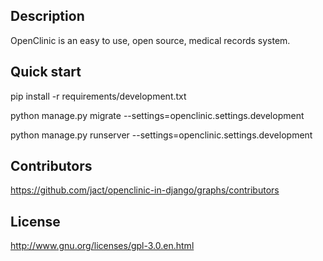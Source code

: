 Description
-----------

OpenClinic is an easy to use, open source, medical records system.


Quick start
-----------

pip install -r requirements/development.txt

python manage.py migrate --settings=openclinic.settings.development

python manage.py runserver --settings=openclinic.settings.development


Contributors
------------

https://github.com/jact/openclinic-in-django/graphs/contributors


License
-------

http://www.gnu.org/licenses/gpl-3.0.en.html
